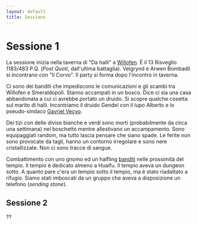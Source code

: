 ```yaml
---
layout: default
title: Sessions
---
```



# Sessione 1

La sessione inizia nella taverna di "Da halli" a [Willofen](../Places/Places.md).
È il 13 Risveglio 1183/483 P.Q. (*Post Quoti*, dall'ultima battaglia).
Velgrynd e Arwen Bombadil si incontrano con "Il Corvo".
Il party si forma dopo l'incontro in taverna.

Ci sono dei banditi che impediscono le comunicazioni e gli scambi tra Willofen e Smeraldopoli. Stanno accampati in un bosco. Dice ci sia una casa abbandonata a cui ci avrebbe portato un druido. 
Si scopre qualche cosetta sul marito di halli.
Incontriamo il druido Gendel con il lupo Alberto e lo pseudo-sindaco [Gavriel Vecyo](../Characters/Gavriel_Vecyo.md).

Dei tizi con delle divise bianche e verdi sono morti (probabilmente da circa una settimana) nel boschetto mentre allestivano un accampamento. Sono equipaggiati random, ma tutto lascia pensare che siano spade.
Le ferite non sono provocate da tagli, hanno un contorno irregolare e sono nere cristallizzate. Non ci sono tracce di sangue.

Combattimento con uno gnomo ed un halfling [banditi](../Loot/Loot.md) nelle prossimità del tempio. Il tempio è dedicato almeno a Huaifu. Il tempio aveva un dungeon sotto. A quanto pare c'era un tempio sotto il tempio, ma è stato riadattato a rifugio. Siamo stati imboscati da un gruppo che aveva a disposizione un telefono (*sending stone*).

## Sessione 2

??
